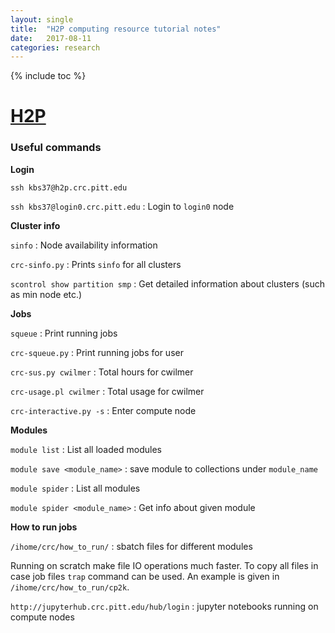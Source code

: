 ```yaml
---
layout: single
title:  "H2P computing resource tutorial notes"
date:   2017-08-11
categories: research
---
```

{% include toc %}

[H2P](https://crc.pitt.edu/documentation/h2p/)
==============================================

### Useful commands

**Login**

`ssh kbs37@h2p.crc.pitt.edu`

`ssh kbs37@login0.crc.pitt.edu` : Login to `login0` node

**Cluster info**

`sinfo` : Node availability information

`crc-sinfo.py` : Prints `sinfo` for all clusters

`scontrol show partition smp` : Get detailed information about clusters (such as min node etc.)

**Jobs**

`squeue` : Print running jobs

`crc-squeue.py` : Print running jobs for user

`crc-sus.py cwilmer` : Total hours for cwilmer

`crc-usage.pl cwilmer` : Total usage for cwilmer

`crc-interactive.py -s` : Enter compute node

**Modules**

`module list` : List all loaded modules

`module save <module_name>` : save module to collections under `module_name`

`module spider` : List all modules

`module spider <module_name>` : Get info about given module

**How to run jobs**

`/ihome/crc/how_to_run/` : sbatch files for different modules

Running on scratch make file IO operations much faster. To copy all files in case job files `trap` command can be used. An example is given in `/ihome/crc/how_to_run/cp2k`.

`http://jupyterhub.crc.pitt.edu/hub/login` : jupyter notebooks running on compute nodes
